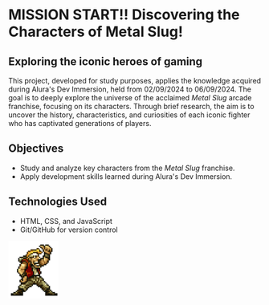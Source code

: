 # MISSION START!! Discovering the Characters of Metal Slug!

## Exploring the iconic heroes of gaming

This project, developed for study purposes, applies the knowledge acquired during Alura's Dev Immersion, held from 02/09/2024 to 06/09/2024. The goal is to deeply explore the universe of the acclaimed *Metal Slug* arcade franchise, focusing on its characters. Through brief research, the aim is to uncover the history, characteristics, and curiosities of each iconic fighter who has captivated generations of players.

## Objectives

- Study and analyze key characters from the *Metal Slug* franchise.
- Apply development skills learned during Alura's Dev Immersion.

## Technologies Used

- HTML, CSS, and JavaScript
- Git/GitHub for version control


<img src="https://github.com/IsacMonteiro/ProjetoMetalSlug/blob/main/resources/img/readme.png" alt="Metal Slug GIF" width="100"/>
